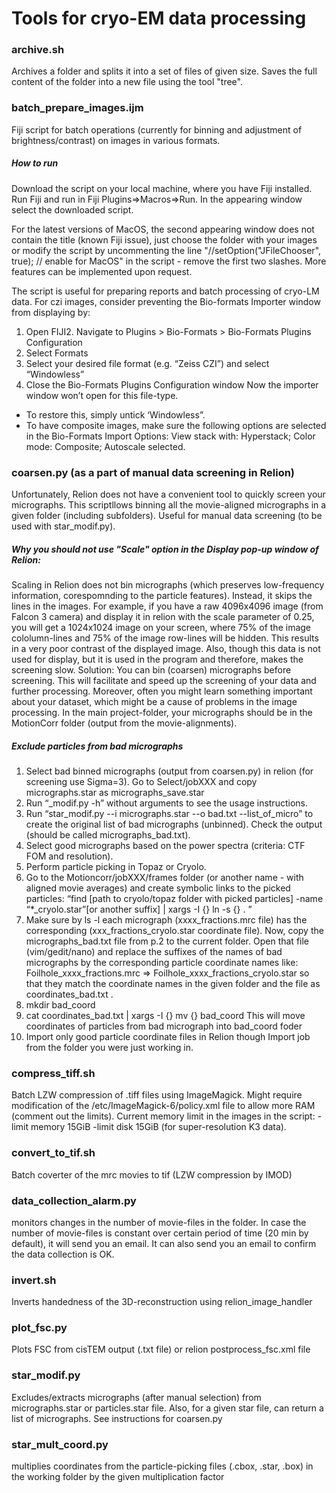 # Tools for cryo-EM data processing

### archive.sh
Archives a folder and splits it into a set of files of given size. Saves the full content of the folder into a new file using the tool "tree".

### batch_prepare_images.ijm
Fiji script for batch operations (currently for binning and adjustment of brightness/contrast) on images in various formats. 

##### How to run
Download the script on your local machine, where you have Fiji installed. Run Fiji and run in Fiji Plugins=>Macros=>Run. In the appearing window select the downloaded script.

For the latest versions of MacOS, the second appearing window does not contain the title (known Fiji issue), just choose the folder with your images or modify the script by uncommenting the line "//setOption("JFileChooser", true); // enable for MacOS" in the script - remove the first two slashes. More features can be implemented upon request.

The script is useful for preparing reports and batch processing of cryo-LM data. For czi images, consider preventing the Bio-formats Importer window from displaying by:
1. Open FIJI2. Navigate to Plugins > Bio-Formats > Bio-Formats Plugins Configuration
3. Select Formats
4. Select your desired file format (e.g. “Zeiss CZI”) and select “Windowless”
5. Close the Bio-Formats Plugins Configuration window Now the importer window won’t open for this file-type. 
- To restore this, simply untick ‘Windowless”. 
- To have composite images, make sure the following options are selected in the Bio-Formats Import Options: View stack with: Hyperstack; Color mode: Composite; Autoscale selected.
  
### coarsen.py (as a part of manual data screening in Relion)
Unfortunately, Relion does not have a convenient tool to quickly screen your micrographs. This scriptllows binning all the movie-aligned micrographs in a given folder (including subfolders). Useful for manual data screening (to be used with star_modif.py).
##### Why you should not use "Scale" option in the Display pop-up window of Relion:
Scaling in Relion does not bin micrographs (which preserves low-frequency information, corespomnding to the particle features). Instead, it skips the lines in the images. For example, if you have a raw 4096x4096 image (from Falcon 3 camera) and display it in relion with the scale parameter of 0.25, you will get a 1024x1024 image on your screen, where 75% of the image cololumn-lines and 75% of the image row-lines will be hidden. This results in a very poor contrast of the displayed image. Also, though this data is not used for display, but it is used in the program and therefore, makes the screening slow.
Solution: You can bin (coarsen) micrographs before screening. This will facilitate and speed up the screening of your data and further processing. Moreover, often you might learn something important about your dataset, which might be a cause of problems in the image processing.
In the main project-folder, your micrographs should be in the MotionCorr folder (output from the movie-alignments). 
##### Exclude particles from bad micrographs
1.	Select bad binned micrographs (output from coarsen.py) in relion (for screening use Sigma=3). Go to Select/jobXXX and copy micrographs.star as micrographs_save.star
2.	Run “_modif.py -h” without arguments to see the usage instructions.
3.	Run “star_modif.py --i micrographs.star --o bad.txt   --list_of_micro” to create the original list of bad micrographs (unbinned). Check the output (should be called micrographs_bad.txt). 
4.	Select good micrographs based on the power spectra (criteria: CTF FOM and resolution).
5.	Perform particle picking in Topaz or Cryolo.
6.	Go to the Motioncorr/jobXXX/frames folder (or another name - with aligned movie averages) and create symbolic links to the picked particles:
“find [path to cryolo/topaz folder with picked particles] -name “*_cryolo.star”[or another suffix] | xargs -I {} ln -s {} . ”
7.	Make sure by ls -l each micrograph (xxxx_fractions.mrc file) has the corresponding (xxx_fractions_cryolo.star coordinate file). Now, copy the micrographs_bad.txt file from p.2 to the current folder. Open that file (vim/gedit/nano) and replace the suffixes of the names of bad micrographs by the corresponding particle coordinate names like:
Foilhole_xxxx_fractions.mrc => Foilhole_xxxx_fractions_cryolo.star so that they match the coordinate names in the given folder and the file as coordinates_bad.txt  . 
8.	mkdir bad_coord 
9.	cat coordinates_bad.txt  | xargs -I {} mv {} bad_coord
This will move coordinates of particles from bad micrograph into  bad_coord foder 
10.	Import only good particle coordinate files in Relion though Import job from the folder you were just working in. 


### compress_tiff.sh
Batch LZW compression of .tiff files using ImageMagick. Might require modification of the /etc/ImageMagick-6/policy.xml file to allow more RAM (comment out the limits). Current memory limit in the images in the script: -limit memory 15GiB -limit disk 15GiB (for super-resolution K3 data).

### convert_to_tif.sh  
Batch coverter of the mrc movies to tif (LZW compression by IMOD)

### data_collection_alarm.py 
monitors changes in the number of movie-files in the folder. In case the number of movie-files is constant over certain period of time (20 min by default), it will send you an email. It can also send you an email to confirm the data collection is OK. 

### invert.sh
Inverts handedness of the 3D-reconstruction using relion_image_handler

### plot_fsc.py
Plots FSC from cisTEM output (.txt file) or relion postprocess_fsc.xml file 

### star_modif.py 
Excludes/extracts micrographs (after manual selection) from micrographs.star or particles.star file. Also, for a given star file, can return a list of micrographs. See instructions for coarsen.py

### star_mult_coord.py
multiplies coordinates from the particle-picking files (.cbox, .star, .box) in the working folder by the given multiplication factor

